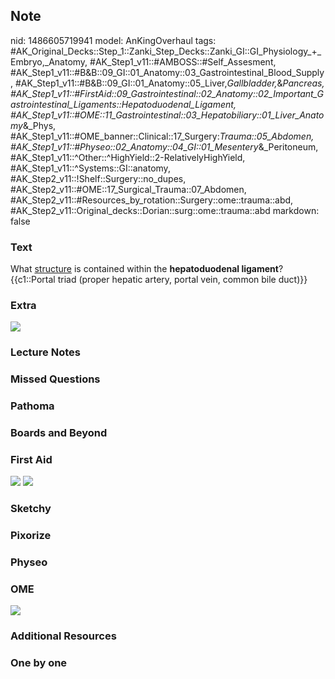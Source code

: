 ## Note
nid: 1486605719941
model: AnKingOverhaul
tags: #AK_Original_Decks::Step_1::Zanki_Step_Decks::Zanki_GI::GI_Physiology_+_Embryo,_Anatomy, #AK_Step1_v11::#AMBOSS::#Self_Assesment, #AK_Step1_v11::#B&B::09_GI::01_Anatomy::03_Gastrointestinal_Blood_Supply, #AK_Step1_v11::#B&B::09_GI::01_Anatomy::05_Liver,_Gallbladder,_&_Pancreas, #AK_Step1_v11::#FirstAid::09_Gastrointestinal::02_Anatomy::02_Important_Gastrointestinal_Ligaments::Hepatoduodenal_Ligament, #AK_Step1_v11::#OME::11_Gastrointestinal::03_Hepatobiliary::01_Liver_Anatomy_&_Phys, #AK_Step1_v11::#OME_banner::Clinical::17_Surgery:_Trauma::05_Abdomen, #AK_Step1_v11::#Physeo::02_Anatomy::04_GI::01_Mesentery_&_Peritoneum, #AK_Step1_v11::^Other::^HighYield::2-RelativelyHighYield, #AK_Step1_v11::^Systems::GI::anatomy, #AK_Step2_v11::!Shelf::Surgery::no_dupes, #AK_Step2_v11::#OME::17_Surgical_Trauma::07_Abdomen, #AK_Step2_v11::#Resources_by_rotation::Surgery::ome::trauma::abd, #AK_Step2_v11::Original_decks::Dorian::surg::ome::trauma::abd
markdown: false

### Text
<div>
  <div>
    What <u>structure</u> is contained within the <b>hepatoduodenal
    ligament</b>?
  </div>
  <div>
    {{c1::Portal triad (proper hepatic artery, portal vein, common
    bile duct)}}
  </div>
</div>

### Extra
<img src="paste-412669047734619.jpg">

### Lecture Notes


### Missed Questions


### Pathoma


### Boards and Beyond


### First Aid
<img src="tmpsxgH17.png"> <img src="tmpsxgH17.png">

### Sketchy


### Pixorize


### Physeo


### OME
<div class="ome-widget">
  <a href=
  "https://onlinemeded.org/spa/surgery-trauma/abdomen/acquire?ref=anki">
  <img src="_OME_AnkiFlashcards_Lesson_1.png"></a>
</div>

### Additional Resources


### One by one

